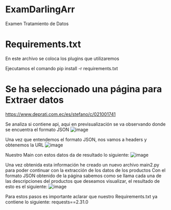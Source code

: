 # ExamDarlingArr
Examen Tratamiento de Datos
# Requirements.txt
En este archivo se coloca los plugins que utilizaremos

Ejecutamos el comando pip install -r requirements.txt
# Se ha seleccionado una página para Extraer datos
https://www.deprati.com.ec/es/stefano/c/021001741

Se analiza si contiene api, aqui en previsualización se va observando donde se encuentra el formato JSON
![image](https://github.com/darroyo606/ExamDarlingArr/assets/55005126/b8381c1b-b1bf-4cd6-854b-bd6c3001206f)

Una vez que entendemos el formato JSON, nos vamos a headers y obtenemos la URL
![image](https://github.com/darroyo606/ExamDarlingArr/assets/55005126/fde91fe6-ada1-4f86-b8fe-a77db58f5552)

Nuestro Main con estos datos da de resultado lo siguiente:
![image](https://github.com/darroyo606/ExamDarlingArr/assets/55005126/03c0b8b1-bb96-476f-87f8-121ddb0b4a56)


Una vez obtenida esta información he creado un nuevo archivo main2.py para poder continuar con la extracción de los datos de los productos
Con el formato JSON obtenido de la página sabemos como se llama cada una de las descripciones del productos que deseamos visualizar,
el resultado de esto es el siguiente:
![image](https://github.com/darroyo606/ExamDarlingArr/assets/55005126/20e44213-dc15-4b96-88ed-123f50acedad)

Para estos pasos es importante aclarar que nuestro Requirements.txt ya contiene lo siguiente:
requests==2.31.0






